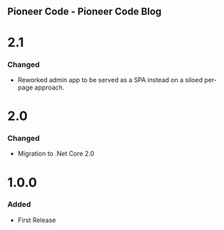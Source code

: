## Pioneer Code - Pioneer Code Blog

<a name="2.1"></a>
# 2.1
### Changed
* Reworked admin app to be served as a SPA instead on a siloed per-page approach.

<a name="2.0"></a>
# 2.0
### Changed
* Migration to .Net Core 2.0

<a name="1.0.0"></a>
# 1.0.0
### Added
* First Release